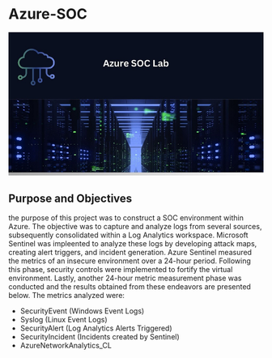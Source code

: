 # Azure-SOC


[![Azure Cloud Image cover](https://raw.githubusercontent.com/corieX/Azure-SOC/main/AzureImage.jpg)](https://raw.githubusercontent.com/corieX/Azure-SOC/main/AzureImage.jpg)

## Purpose and Objectives

the purpose of this project was to construct a SOC environment within Azure. The objective was to capture and analyze logs from several sources, subsequently consolidated within a Log Analytics workspace. Microsoft Sentinel was impleented to analyze these logs by developing attack maps, creating alert triggers, and incident generation. Azure Sentinel measured the metrics of an insecure environment over a 24-hour period. Following this phase, security controls were implemented to fortify the virtual environment. Lastly, another 24-hour metric measurement phase was conducted and the results obtained from these endeavors are presented below. The metrics analyzed were:

- SecurityEvent (Windows Event Logs)
- Syslog (Linux Event Logs)
- SecurityAlert (Log Analytics Alerts Triggered)
- SecurityIncident (Incidents created by Sentinel)
- AzureNetworkAnalytics_CL 
